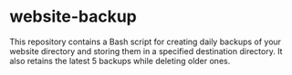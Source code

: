 # website-backup
This repository contains a Bash script for creating daily backups of your website directory and storing them in a specified destination directory. It also retains the latest 5 backups while deleting older ones.
